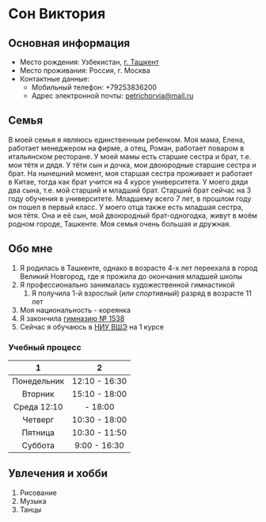 # Сон Виктория

## Основная информация
+ Место рождения: Узбекистан, [г. Ташкент](https://ru.wikipedia.org/wiki/Ташкент)
+ Место проживания: Россия, г. Москва 
+ Контактные данные:
    + Мобильный телефон: +79253836200
    + Адрес электронной почты: petrichorvia@mail.ru 
    
## Семья
В моей семья я являюсь единственным ребенком. Моя мама, Елена, работает менеджером на фирме, а отец, Роман, работает поваром в итальянском ресторане. У моей мамы есть старшие сестра и брат, т.е. мои тётя и дядя. У тёти сын и дочка, мои двоюродные старшие сестра и брат. На нынешний момент, моя старшая сестра проживает и работает в Китае, тогда как брат учится на 4 курсе университета. У моего дяди два сына, т.е. мой старший и младший брат. Старший брат сейчас на 3 году обучения в университете. Младшему всего 7 лет, в прошлом году он пошел в первый класс. У моего отца также есть младшая сестра, моя тётя. Она и её сын, мой двоюродный брат-одногодка, живут в моём родном городе, Ташкенте. Моя семья очень большая и дружная. 

## Обо мне
1. Я родилась в Ташкенте, однако в возрасте 4-х лет переехала в город Великий Новгород, где я прожила до окончания младшей школы
2. Я профессионально занималась художественной гимнастикой
    1. Я получила 1-й взрослый (*или спортивный*) разряд в возрасте 11 лет
3. Моя национальность - кореянка
4. Я закончила [гимназию № 1538](http://gym1538sz.mskobr.ru)
5. Сейчас я обучаюсь в [НИУ ВШЭ](https://www.hse.ru) на 1 курсе

### Учебный процесс 
1|2
:---:|:---:
Понедельник | 12:10 - 16:30
Вторник | 15:10 - 18:00
Среда 12:10 | - 18:00
Четверг | 10:30 - 18:00
Пятница | 10:30 - 11:50
Суббота | 9:00 - 16:30

## Увлечения и хобби
1. Рисование
2. Музыка
3. Танцы
